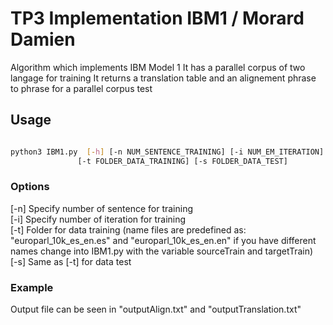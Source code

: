 # TP3 Implementation IBM1 / Morard Damien

Algorithm which implements IBM Model 1
It has a parallel corpus of two langage for training
It returns a translation table and an alignement phrase
to phrase for a parallel corpus test

## Usage

```bash

python3 IBM1.py  [-h] [-n NUM_SENTENCE_TRAINING] [-i NUM_EM_ITERATION]
               [-t FOLDER_DATA_TRAINING] [-s FOLDER_DATA_TEST]

```

### Options

[-n] Specify number of sentence for training  
[-i] Specify number of iteration for training  
[-t] Folder for data training (name files are predefined as:
    "europarl_10k_es_en.es" and "europarl_10k_es_en.en"
    if you have different names change into IBM1.py
    with the variable sourceTrain and targetTrain)  
[-s] Same as [-t] for data test  

### Example

Output file can be seen in "outputAlign.txt" and "outputTranslation.txt"
